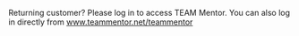 Returning customer? Please log in to access TEAM Mentor. You can also log in directly from www.teammentor.net/teammentor 